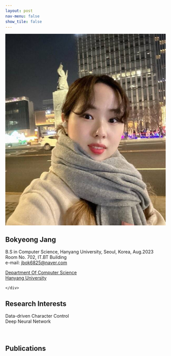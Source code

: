```yaml
---
layout: post
nav-menu: false 
show_tile: false
---
```


<!-- One -->
<section id="one">
	<div class="inner">
		<span class="image left"><img src="../assets/people/bokyeong-jang/bokyeong-jang.jpeg"  /></span>

<h2>Bokyeong Jang</h2>

B.S in Computer Science, Hanyang University, Seoul, Korea, Aug.2023<br>
Room No. 702, IT.BT Building<br>
e-mail: jbok6825@naver.com
<p/>

<a target="_blank" rel="noopener noreferrer" href="http://cs.hanyang.ac.kr/">Department Of Computer Science</a>
<br/>
<a target="_blank" rel="noopener noreferrer" href="https://www.hanyang.ac.kr/">Hanyang University</a>

	</div>
</section>

## Research Interests
Data-driven Character Control
<br>Deep Neural Network
<br>
<br>
<br>

## Publications
<br>
<br>
<br>
